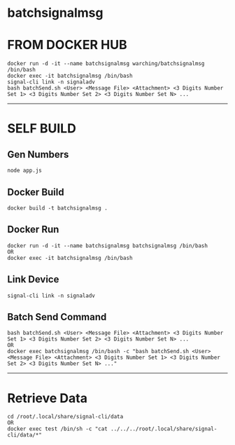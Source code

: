 # batchsignalmsg

# FROM DOCKER HUB
```
docker run -d -it --name batchsignalmsg warching/batchsignalmsg /bin/bash
docker exec -it batchsignalmsg /bin/bash
signal-cli link -n signaladv
bash batchSend.sh <User> <Message File> <Attachment> <3 Digits Number Set 1> <3 Digits Number Set 2> <3 Digits Number Set N> ...
```
---
# SELF BUILD
## Gen Numbers
```
node app.js
```

## Docker Build
```
docker build -t batchsignalmsg .
```

## Docker Run
```
docker run -d -it --name batchsignalmsg batchsignalmsg /bin/bash
OR
docker exec -it batchsignalmsg /bin/bash
```

## Link Device
```
signal-cli link -n signaladv
```

## Batch Send Command
```
bash batchSend.sh <User> <Message File> <Attachment> <3 Digits Number Set 1> <3 Digits Number Set 2> <3 Digits Number Set N> ...
OR
docker exec batchsignalmsg /bin/bash -c "bash batchSend.sh <User> <Message File> <Attachment> <3 Digits Number Set 1> <3 Digits Number Set 2> <3 Digits Number Set N> ..."
```
---
# Retrieve Data
```
cd /root/.local/share/signal-cli/data
OR
docker exec test /bin/sh -c "cat ../../../root/.local/share/signal-cli/data/*"
```
